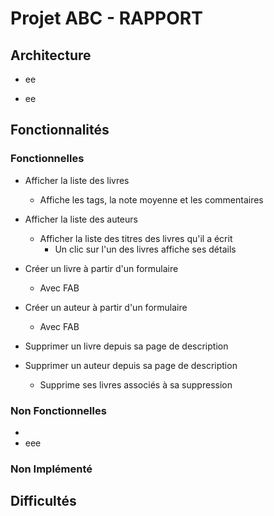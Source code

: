 Projet ABC - RAPPORT
=================================


Architecture
--------------------

* ee

* ee




Fonctionnalités
--------------------

### Fonctionnelles

* Afficher la liste des livres
    * Affiche les tags, la note moyenne et les commentaires
* Afficher la liste des auteurs
    * Afficher la liste des titres des livres qu'il a écrit
        * Un clic sur l'un des livres affiche ses détails
* Créer un livre à partir d'un formulaire
    * Avec FAB
* Créer un auteur à partir d'un formulaire
    * Avec FAB
* Supprimer un livre depuis sa page de description

* Supprimer un auteur depuis sa page de description
    * Supprime ses livres associés à sa suppression

### Non Fonctionnelles

* 
* eee

### Non Implémenté




Difficultés
--------------------






